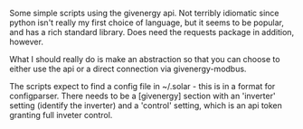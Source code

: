 Some simple scripts using the givenergy api. Not terribly idiomatic since python isn't really my first choice of language, but it seems to be popular, and has a rich standard library. Does need the requests package in addition, however.

What I should really do is make an abstraction so that you can choose to either use the api or a direct connection via givenergy-modbus.

The scripts expect to find a config file in ~/.solar  - this is in a format for configparser. There needs to be a [givenergy] section with an 'inverter' setting (identify the inverter) and a 'control' setting, which is an api token granting full inveter control. 
